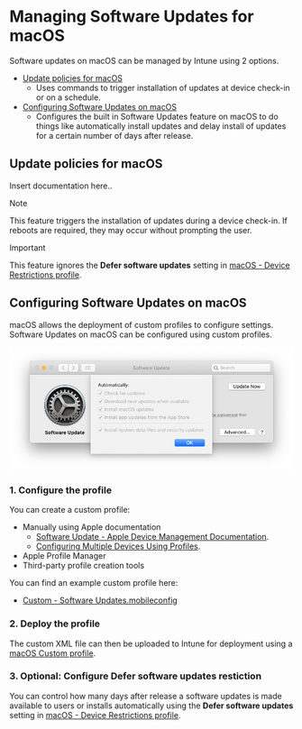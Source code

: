 # Managing Software Updates for macOS

Software updates on macOS can be managed by Intune using 2 options.

 - [Update policies for macOS](#Update-policies-for-macOS)
   - Uses commands to trigger installation of updates at device check-in or on a schedule.
 - [Configuring Software Updates on macOS](#Configuring-Software-Updates-on-macOS)
   - Configures the built in Software Updates feature on macOS to do things like automatically install updates and delay install of updates for a certain number of days after release.
   
## Update policies for macOS
Insert documentation here..

> [!NOTE]
> This feature triggers the installation of updates during a device check-in. If reboots are required, they may occur without prompting the user. 

> [!IMPORTANT]
> This feature ignores the **Defer software updates** setting in [macOS - Device Restrictions profile](https://docs.microsoft.com/en-us/mem/intune/configuration/device-restrictions-macos#settings-apply-to-user-approved-device-enrollment-automated-device-enrollment-supervised).
   
## Configuring Software Updates on macOS
macOS allows the deployment of custom profiles to configure settings. Software Updates on macOS can be configured using custom profiles. 

   ![Software Updates in macOS - Configurfation](media/SoftwareUpdates-Config.png)

### 1. Configure the profile
You can create a custom profile:
 - Manually using Apple documentation
   - [Software Update - Apple Device Management Documentation](https://developer.apple.com/documentation/devicemanagement/softwareupdate).
   - [Configuring Multiple Devices Using Profiles](https://developer.apple.com/documentation/devicemanagement/configuring_multiple_devices_using_profiles).
 - Apple Profile Manager
 - Third-party profile creation tools
 
 You can find an example custom profile here:
 - [Custom - Software Updates.mobileconfig](Example)

### 2. Deploy the profile
The custom XML file can then be uploaded to Intune for deployment using a [macOS Custom profile](https://docs.microsoft.com/en-us/mem/intune/configuration/custom-settings-macos). 

### 3. Optional: Configure Defer software updates restiction
You can control how many days after release a software updates is made available to users or installs automatically using the **Defer software updates** setting in [macOS - Device Restrictions profile](https://docs.microsoft.com/en-us/mem/intune/configuration/device-restrictions-macos#settings-apply-to-user-approved-device-enrollment-automated-device-enrollment-supervised).

